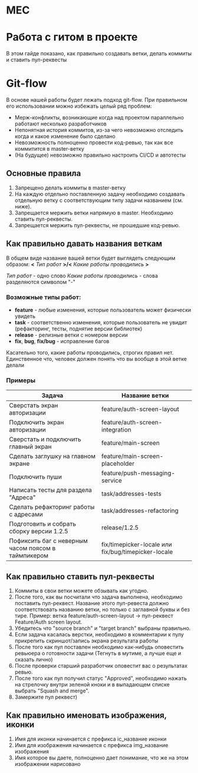 # MEC

# Работа с гитом в проекте
В этом гайде показано, как правильно создавать ветки, делать коммиты и ставить пул-реквесты

# Git-flow

В основе нашей работы будет лежать подход git-flow. При правильном его использовании можно избежать целый ряд проблем:

- Мерж-конфликты, возникающие когда над проектом параллельно работают несколько разработчиков
- Непонятная история коммитов, из-за чего невозможно отследить когда и какое изменение было сделано
- Невозможность полноценно провести код-ревью, так как все коммитится в master-ветку
- (На будущее) невозможно правильно настроить CI/CD и автотесты

## Основные правила

1. Запрещено делать коммиты в master-ветку
2. На каждую отдельно поставленную задачу необходимо создавать отдельную ветку с соответствующим типу задачи названием (см. ниже).
3. Запрещается мержить ветки напрямую в master. Необходимо ставить пул-реквесты.
4. Запрещается мержить пул-реквесты, не прошедшие код-ревью.

## Как правильно давать названия веткам

В общем виде название вашей ветки будет выглядеть следующим образом:
**<** *Тип работ* **>/<** *Какие работы проводились* **>**

*Тип работ* - одно слово
*Какие работы проводились* - слова разделяются символом "-"

### Возможные типы работ:

- **feature** - любые изменения, которые пользователь может физически увидеть
- **task** - соответственно изменения, которые пользователь не увидит (рефакторинг, тесты, поднятие версии библиотек)
- **release** - релизные ветки с номером версии
- **fix**, **bug**, **fix/bug** - исправление багов

Касательно того, какие работы проводились, строгих правил нет. Единственное что, человек должен понять что вы вообще в этой ветке делали

### Примеры
| Задача | Название ветки |
|--|--|
| Сверстать экран авторизации | feature/auth-screen-layout |
| Подключить экран авторизации | feature/auth-screen-integration |
| Сверстать и подключить главный экран | feature/main-screen |
| Сделать заглушку на главном экране | feature/main-screen-placeholder |
| Подключить пуши | feature/push-messaging-service |
| Написать тесты для раздела "Адреса" | task/addresses-tests |
| Сделать рефакторинг работы с адресами | task/addresses-refactoring |
| Подготовить и собрать сборку версии 1.2.5 | release/1.2.5 |
| Пофиксить баг с неверным часом поясом в таймпикером | fix/timepicker-locale или fix/bug/timepicker-locale |

## Как правильно ставить пул-реквесты

1. Коммиты в свои ветки можете обзывать как угодно.
2. После того, как вы посчитали что задача выполнена, необходимо поставить пул-реквест. Название этого пул-ревеста должно соответствовать названию ветки, но только с заглавной буквы и без тире. Пример: ветка feature/auth-screen-layout -> пул-реквест Feature/Auth screen layout.
3. Убедитесь что "source branch" и "target branch" выбраны правильно.
4. Если задача касалась верстки, необходимо в комментарии к пулу прикрепить скриншот/запись экрана результата работы
5. После того как пул поставлен необходимо как-нибудь оповестить ревьюера о готовности задачи (Тегнуть в мутиме, а лучше еще и сказать лично)
6. После проверки старший разработчик оповестит вас о результатах ревью.
7. После того как пул получил статус "Approved", необходимо нажать на стрелочку внутри зеленой кноки и в выпадающем списке выбрать "Squash and merge".
8. Замержите пул реквест)

## Как правильно именовать изображения, иконки
1. Имя для иконки начинается с префикса ic_название иконки
2. Имя для изображения начинается с префикса img_название изображения
3. Имя которое вы даете, полноценно дает понимание, что же на этом изображении нарисовано
